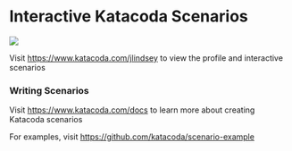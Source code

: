 # Interactive Katacoda Scenarios

[![](http://shields.katacoda.com/katacoda/jlindsey/count.svg)](https://www.katacoda.com/jlindsey "Get your profile on Katacoda.com")

Visit https://www.katacoda.com/jlindsey to view the profile and interactive scenarios

### Writing Scenarios
Visit https://www.katacoda.com/docs to learn more about creating Katacoda scenarios

For examples, visit https://github.com/katacoda/scenario-example
